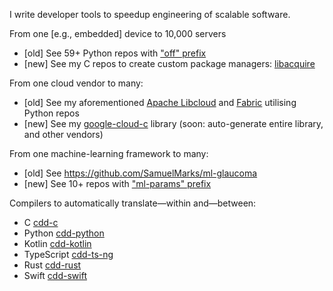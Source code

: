 I write developer tools to speedup engineering of scalable software.

From one [e.g., embedded] device to 10,000 servers
 - [old] See 59+ Python repos with ["off" prefix](https://github.com/offscale?q=off&language=python)
 - [new] See my C repos to create custom package managers: [libacquire](https://github.com/offscale/libacquire)

From one cloud vendor to many:
 - [old] See my aforementioned [Apache Libcloud](https://libcloud.apache.org) and [Fabric](https://fabfile.org) utilising Python repos
 - [new] See my [google-cloud-c](https://github.com/offscale/google-cloud-c) library (soon: auto-generate entire library, and other vendors)

From one machine-learning framework to many:
 - [old] See https://github.com/SamuelMarks/ml-glaucoma
 - [new] See 10+ repos with ["ml-params" prefix](https://github.com/SamuelMarks?tab=repositories&q=ml-params&language=python)

Compilers to automatically translate—within and—between:
 - C [cdd-c](https://github.com/SamuelMarks/cdd-c)
 - Python [cdd-python](https://github.com/offscale/cdd-python)
 - Kotlin [cdd-kotlin](https://github.com/offscale/cdd-kotlin)
 - TypeScript [cdd-ts-ng](https://github.com/offscale/cdd-ts-ng)
 - Rust [cdd-rust](https://github.com/offscale/cdd-rust)
 - Swift [cdd-swift](https://github.com/offscale/cdd-swift-ios)
